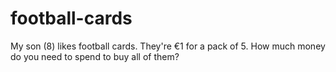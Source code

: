 # football-cards
My son (8) likes football cards. They're €1 for a pack of 5. How much money do you need to spend to buy all of them?
